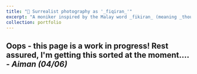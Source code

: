 ```yaml
---
title: "📸 Surrealist photography as '_fiqiran_'"
excerpt: "A moniker inspired by the Malay word _fikiran_ (meaning _thoughts_) and my name – I started '_fiqiran_' as a space to explore surrealist photography, where I blend graphic design principles and imagination into my photographic work. <br/><br/><img src='/images/portfolio_fiqiran.png'>"
collection: portfolio
---
```


Oops - this page is a work in progress! Rest assured, I'm getting this sorted at the moment.... - _Aiman (04/06)_
------


